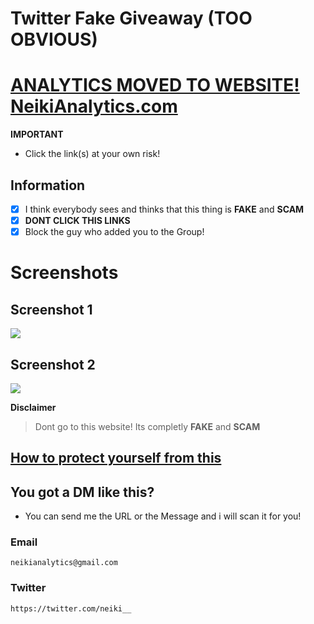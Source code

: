 # Twitter Fake Giveaway (TOO OBVIOUS)

# [ANALYTICS MOVED TO WEBSITE! NeikiAnalytics.com](https://neikianalytics.com)

**IMPORTANT**
- Click the link(s) at your own risk!

## Information
- [x] I think everybody sees and thinks that this thing is **FAKE** and **SCAM**
- [x] **DONT CLICK THIS LINKS**
- [x] Block the guy who added you to the Group!

# Screenshots

## Screenshot 1
![](https://neikianalytics.com/analytics/assets/images/a/twitter-fake-giveaway%231.png)

## Screenshot 2
![](https://neikianalytics.com/analytics/assets/images/a/twitter-fake-giveaway%232.png)

**Disclaimer**
> Dont go to this website! Its completly **FAKE** and **SCAM**

## [How to protect yourself from this](https://github.com/NeikiDev/NeikiAnalytics/blob/main/help.md)

## You got a DM like this?
- You can send me the URL or the Message and i will scan it for you!

### Email
```
neikianalytics@gmail.com
```

### Twitter
```
https://twitter.com/neiki__
```